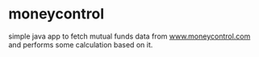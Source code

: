 # moneycontrol
simple java app to fetch mutual funds data from www.moneycontrol.com
and performs some calculation based on it.
